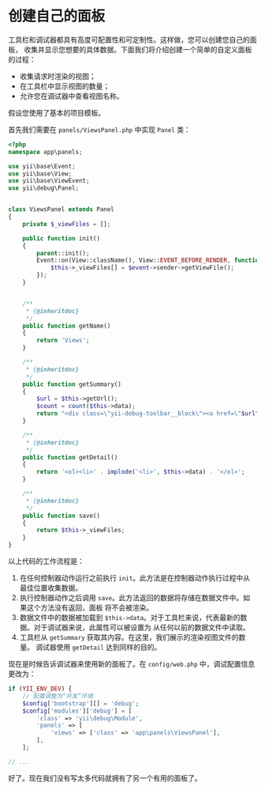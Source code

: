 创建自己的面板
========================

工具栏和调试器都具有高度可配置性和可定制性。这样做，您可以创建您自己的面板，
收集并显示您想要的具体数据。下面我们将介绍创建一个简单的自定义面板的过程：

- 收集请求时渲染的视图；
- 在工具栏中显示视图的数量；
- 允许您在调试器中查看视图名称。

假设您使用了基本的项目模板。

首先我们需要在 `panels/ViewsPanel.php` 中实现 `Panel` 类：

```php
<?php
namespace app\panels;

use yii\base\Event;
use yii\base\View;
use yii\base\ViewEvent;
use yii\debug\Panel;


class ViewsPanel extends Panel
{
    private $_viewFiles = [];

    public function init()
    {
        parent::init();
        Event::on(View::className(), View::EVENT_BEFORE_RENDER, function (ViewEvent $event) {
            $this->_viewFiles[] = $event->sender->getViewFile();
        });
    }


    /**
     * {@inheritdoc}
     */
    public function getName()
    {
        return 'Views';
    }

    /**
     * {@inheritdoc}
     */
    public function getSummary()
    {
        $url = $this->getUrl();
        $count = count($this->data);
        return "<div class=\"yii-debug-toolbar__block\"><a href=\"$url\">Views <span class=\"yii-debug-toolbar__label yii-debug-toolbar__label_info\">$count</span></a></div>";
    }

    /**
     * {@inheritdoc}
     */
    public function getDetail()
    {
        return '<ol><li>' . implode('<li>', $this->data) . '</ol>';
    }

    /**
     * {@inheritdoc}
     */
    public function save()
    {
        return $this->_viewFiles;
    }
}
```

以上代码的工作流程是：

1. 在任何控制器动作运行之前执行 `init`。此方法是在控制器动作执行过程中从最佳位置收集数据。
2. 执行控制器动作之后调用 `save`。此方法返回的数据将存储在数据文件中。如果这个方法没有返回，面板
   将不会被渲染。
3. 数据文件中的数据被加载到 `$this->data`。对于工具栏来说，代表最新的数据。对于调试器来说，此属性可以被设置为
   从任何以前的数据文件中读取。
4. 工具栏从 `getSummary` 获取其内容。在这里，我们展示的渲染视图文件的数量。
   调试器使用 `getDetail` 达到同样的目的。

现在是时候告诉调试器来使用新的面板了。在 `config/web.php` 中，调试配置信息更改为：

```php
if (YII_ENV_DEV) {
    // 配置调整为“开发”环境
    $config['bootstrap'][] = 'debug';
    $config['modules']['debug'] = [
        'class' => 'yii\debug\Module',
        'panels' => [
            'views' => ['class' => 'app\panels\ViewsPanel'],
        ],
    ];

// ...
```

好了。现在我们没有写太多代码就拥有了另一个有用的面板了。
